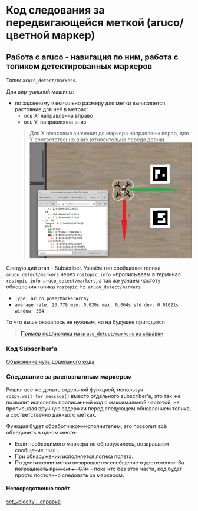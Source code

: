# Код следования за передвигающейся меткой (aruco/цветной маркер)

## Работа с aruco - навигация по ним, работа с топиком детектированных маркеров

Топик `aruco_detect/markers`.

Для виртуальной машины:
+ по заданному изначально размеру для метки вычисляется растояние для неё в метрах:
  + ось X: направленна вправо
  + ось Y: направленна вниз
  > Для X плюсовые значения до маркера направлены впрао, для Y соответственно вниз (относительно переда дрона)
  ![наглядно](/_img/напраление_маркеров_топик.png)
  
Следующий этап - Subscriber.
Узнаём тип сообщения топика `aruco_detect/markers` через `rostopic info`
+прописываем в терминал `rostopic info aruco_detect/markers`, а так же узнаем частоту обновления топика `rostopic hz aruco_detect/markers`
  + `Type: aruco_pose/MarkerArray`
  + `average rate: 23.779
	min: 0.020s max: 0.064s std dev: 0.01021s window: 564`

То что выше оказалось не нужным, но на будущее пригодится
> [Пример подписчика на `aruco_detect/markers` из справки](https://clover.coex.tech/ru/aruco_marker.html#работа-с-результатом-распознавания-из-python)

### Код Subscriber'a
[Объяснение чуть доделаного кода](subscriber.md)



### Следование за распознанным маркером
Решил всё же делать отдельной функцией, используя `rospy.wait_for_message()` вместо отдельного subscriber'a, это так же позволит исполнять прописанный код с максимальной частотой, не прописывая вручную задержки перед следующем обновлением топика, а соответственно данных о метках.

Функция будет обработчиком-исполнителем, это позволит всё объединить в одном месте:
+ Если необходимого маркера не обнаружилось, возвращаем сообщение `'nan'`.
+ При обнаружении исполняется логика полета.
+ ~~По достижении метки возвращается сообщение о достижении. За погрешность примем +- 0.1м~~ - пока что без этой части, код будет просто постоянно следовать за маркером.

#### Непосредственно полёт
[set_velocity - справка](https://clover.coex.tech/ru/simple_offboard.html#setvelocity)
